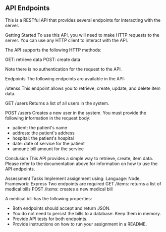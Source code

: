 ## API Endpoints
This is a RESTful API that provides several endpoints for interacting with the server.

Getting Started
To use this API, you will need to make HTTP requests to the server. You can use any HTTP client to interact with the API.

The API supports the following HTTP methods:

GET: retrieve data
POST: create data

Note there is no authentication for the request to the API.

Endpoints
The following endpoints are available in the API:

/utenss
This endpoint allows you to retrieve, create, update, and delete item data.

GET /users
Returns a list of all users in the system.

POST /users
Creates a new user in the system. You must provide the following information in the request body:
 - patient: the patient's name
 - address: the patient's address
 - hospital: the patient's hospital 
 - date: date of service for the patient
 - amount: bill amount for the service


Conclusion
This API provides a simple way to retrieve, create, item data. Please refer to the documentation above for information on how to use the API endpoints.

Assessment Tasks
Implement assignment using:
Language: Node, Framework: Express
Two endpoints are required
    GET /items: returns a list of medical bills
    POST /items: creates a new medical bill

A medical bill has the following properties:


- Both endpoints should accept and return JSON.
- You do not need to persist the bills to a database. Keep them in memory.
- Provide API tests for both endpoints.
- Provide instructions on how to run your assignment in a README.

